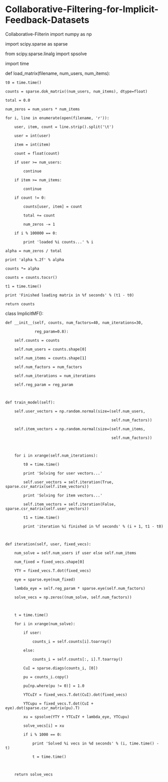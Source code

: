 # Collaborative-Filtering-for-Implicit-Feedback-Datasets
Collaborative-Filterin
import numpy as np

import scipy.sparse as sparse

from scipy.sparse.linalg import spsolve

import time



def load_matrix(filename, num_users, num_items):

    t0 = time.time()

    counts = sparse.dok_matrix((num_users, num_items), dtype=float)

    total = 0.0

    num_zeros = num_users * num_items

    for i, line in enumerate(open(filename, 'r')):

        user, item, count = line.strip().split('\t')

        user = int(user)

        item = int(item)

        count = float(count)

        if user >= num_users:

            continue

        if item >= num_items:

            continue

        if count != 0:

            counts[user, item] = count

            total += count

            num_zeros -= 1

        if i % 100000 == 0:

            print 'loaded %i counts...' % i

    alpha = num_zeros / total

    print 'alpha %.2f' % alpha

    counts *= alpha

    counts = counts.tocsr()

    t1 = time.time()

    print 'Finished loading matrix in %f seconds' % (t1 - t0)

    return counts





class ImplicitMF():



    def __init__(self, counts, num_factors=40, num_iterations=30,

                 reg_param=0.8):

        self.counts = counts

        self.num_users = counts.shape[0]

        self.num_items = counts.shape[1]

        self.num_factors = num_factors

        self.num_iterations = num_iterations

        self.reg_param = reg_param



    def train_model(self):

        self.user_vectors = np.random.normal(size=(self.num_users,

                                                   self.num_factors))

        self.item_vectors = np.random.normal(size=(self.num_items,

                                                   self.num_factors))



        for i in xrange(self.num_iterations):

            t0 = time.time()

            print 'Solving for user vectors...'

            self.user_vectors = self.iteration(True, sparse.csr_matrix(self.item_vectors))

            print 'Solving for item vectors...'

            self.item_vectors = self.iteration(False, sparse.csr_matrix(self.user_vectors))

            t1 = time.time()

            print 'iteration %i finished in %f seconds' % (i + 1, t1 - t0)



    def iteration(self, user, fixed_vecs):

        num_solve = self.num_users if user else self.num_items

        num_fixed = fixed_vecs.shape[0]

        YTY = fixed_vecs.T.dot(fixed_vecs)

        eye = sparse.eye(num_fixed)

        lambda_eye = self.reg_param * sparse.eye(self.num_factors)

        solve_vecs = np.zeros((num_solve, self.num_factors))



        t = time.time()

        for i in xrange(num_solve):

            if user:

                counts_i = self.counts[i].toarray()

            else:

                counts_i = self.counts[:, i].T.toarray()

            CuI = sparse.diags(counts_i, [0])

            pu = counts_i.copy()

            pu[np.where(pu != 0)] = 1.0

            YTCuIY = fixed_vecs.T.dot(CuI).dot(fixed_vecs)

            YTCupu = fixed_vecs.T.dot(CuI + eye).dot(sparse.csr_matrix(pu).T)

            xu = spsolve(YTY + YTCuIY + lambda_eye, YTCupu)

            solve_vecs[i] = xu

            if i % 1000 == 0:

                print 'Solved %i vecs in %d seconds' % (i, time.time() - t)

                t = time.time()



        return solve_vecs
